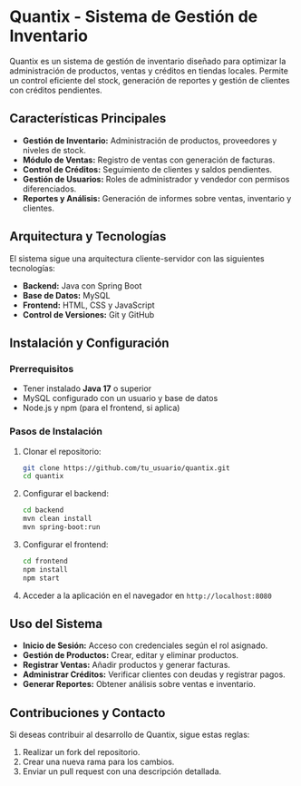 # Quantix - Sistema de Gestión de Inventario

Quantix es un sistema de gestión de inventario diseñado para optimizar la administración de productos, ventas y créditos en tiendas locales. Permite un control eficiente del stock, generación de reportes y gestión de clientes con créditos pendientes.

## Características Principales
- **Gestión de Inventario:** Administración de productos, proveedores y niveles de stock.
- **Módulo de Ventas:** Registro de ventas con generación de facturas.
- **Control de Créditos:** Seguimiento de clientes y saldos pendientes.
- **Gestión de Usuarios:** Roles de administrador y vendedor con permisos diferenciados.
- **Reportes y Análisis:** Generación de informes sobre ventas, inventario y clientes.

## Arquitectura y Tecnologías
El sistema sigue una arquitectura cliente-servidor con las siguientes tecnologías:
- **Backend:** Java con Spring Boot
- **Base de Datos:** MySQL
- **Frontend:** HTML, CSS y JavaScript
- **Control de Versiones:** Git y GitHub

## Instalación y Configuración
### Prerrequisitos
- Tener instalado **Java 17** o superior
- MySQL configurado con un usuario y base de datos
- Node.js y npm (para el frontend, si aplica)

### Pasos de Instalación
1. Clonar el repositorio:
   ```bash
   git clone https://github.com/tu_usuario/quantix.git
   cd quantix
   ```
2. Configurar el backend:
   ```bash
   cd backend
   mvn clean install
   mvn spring-boot:run
   ```
3. Configurar el frontend:
   ```bash
   cd frontend
   npm install
   npm start
   ```
4. Acceder a la aplicación en el navegador en `http://localhost:8080`

## Uso del Sistema
- **Inicio de Sesión:** Acceso con credenciales según el rol asignado.
- **Gestión de Productos:** Crear, editar y eliminar productos.
- **Registrar Ventas:** Añadir productos y generar facturas.
- **Administrar Créditos:** Verificar clientes con deudas y registrar pagos.
- **Generar Reportes:** Obtener análisis sobre ventas e inventario.

## Contribuciones y Contacto
Si deseas contribuir al desarrollo de Quantix, sigue estas reglas:
1. Realizar un fork del repositorio.
2. Crear una nueva rama para los cambios.
3. Enviar un pull request con una descripción detallada.


